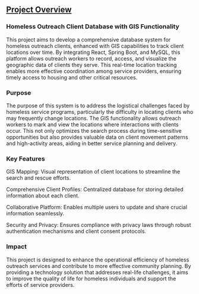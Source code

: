 
<h2><u>Project Overview</u></h2>

<h3>Homeless Outreach Client Database with GIS Functionality</h3>

This project aims to develop a comprehensive database system for homeless outreach clients, enhanced with GIS capabilities to track client locations over time. By integrating React, Spring Boot, and MySQL, this platform allows outreach workers to record, access, and visualize the geographic data of clients they serve. This real-time location tracking enables more effective coordination among service providers, ensuring timely access to housing and other critical resources.

<h3>Purpose</h3>

The purpose of this system is to address the logistical challenges faced by homeless service programs, particularly the difficulty in locating clients who may frequently change locations. The GIS functionality allows outreach workers to mark and view the locations where interactions with clients occur. This not only optimizes the search process during time-sensitive opportunities but also provides valuable data on client movement patterns and high-activity areas, aiding in better service planning and delivery.

<h3>Key Features</h3>

GIS Mapping: Visual representation of client locations to streamline the search and rescue efforts.

Comprehensive Client Profiles: Centralized database for storing detailed information about each client.

Collaborative Platform: Enables multiple users to update and share crucial information seamlessly.

Security and Privacy: Ensures compliance with privacy laws through robust authentication mechanisms and client consent protocols.

<h3>Impact</h3>
This project is designed to enhance the operational efficiency of homeless outreach services and contribute to more effective community planning. By providing a technology solution that addresses real-life challenges, it aims to improve the quality of life for homeless individuals and support the efforts of service providers.
